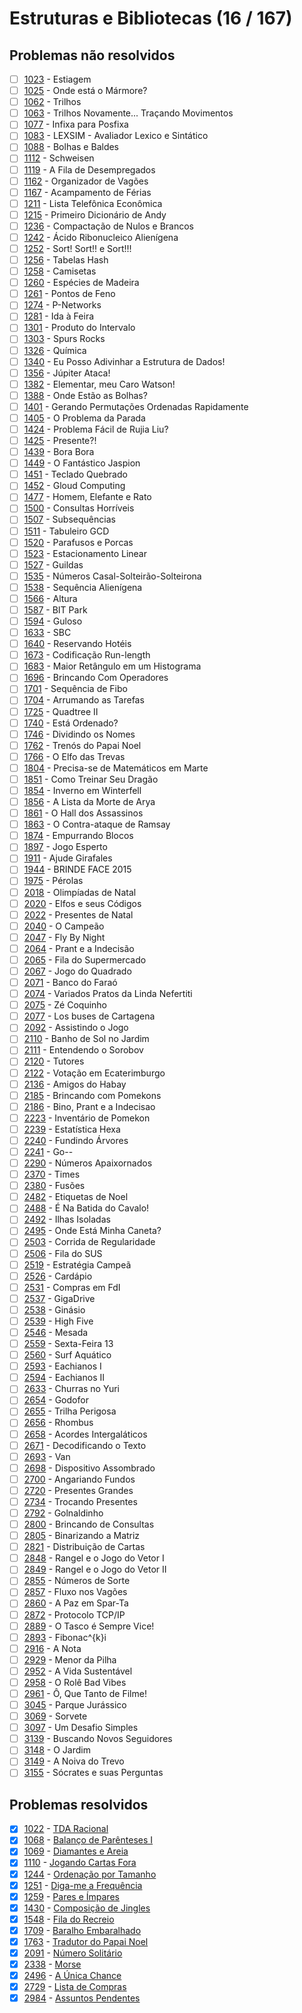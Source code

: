 # Estruturas e Bibliotecas (16 / 167)

## Problemas não resolvidos
  - [ ]  [1023](https://www.urionlinejudge.com.br/judge/pt/problems/view/1023) - Estiagem
  - [ ]  [1025](https://www.urionlinejudge.com.br/judge/pt/problems/view/1025) - Onde está o Mármore?
  - [ ]  [1062](https://www.urionlinejudge.com.br/judge/pt/problems/view/1062) - Trilhos
  - [ ]  [1063](https://www.urionlinejudge.com.br/judge/pt/problems/view/1063) - Trilhos Novamente... Traçando Movimentos
  - [ ]  [1077](https://www.urionlinejudge.com.br/judge/pt/problems/view/1077) - Infixa para Posfixa
  - [ ]  [1083](https://www.urionlinejudge.com.br/judge/pt/problems/view/1083) - LEXSIM - Avaliador Lexico e Sintático
  - [ ]  [1088](https://www.urionlinejudge.com.br/judge/pt/problems/view/1088) - Bolhas e Baldes
  - [ ]  [1112](https://www.urionlinejudge.com.br/judge/pt/problems/view/1112) - Schweisen
  - [ ]  [1119](https://www.urionlinejudge.com.br/judge/pt/problems/view/1119) - A Fila de Desempregados
  - [ ]  [1162](https://www.urionlinejudge.com.br/judge/pt/problems/view/1162) - Organizador de Vagões
  - [ ]  [1167](https://www.urionlinejudge.com.br/judge/pt/problems/view/1167) - Acampamento de Férias
  - [ ]  [1211](https://www.urionlinejudge.com.br/judge/pt/problems/view/1211) - Lista Telefônica Econômica
  - [ ]  [1215](https://www.urionlinejudge.com.br/judge/pt/problems/view/1215) - Primeiro Dicionário de Andy
  - [ ]  [1236](https://www.urionlinejudge.com.br/judge/pt/problems/view/1236) - Compactação de Nulos e Brancos
  - [ ]  [1242](https://www.urionlinejudge.com.br/judge/pt/problems/view/1242) - Ácido Ribonucleico Alienígena
  - [ ]  [1252](https://www.urionlinejudge.com.br/judge/pt/problems/view/1252) - Sort! Sort!! e Sort!!!
  - [ ]  [1256](https://www.urionlinejudge.com.br/judge/pt/problems/view/1256) - Tabelas Hash
  - [ ]  [1258](https://www.urionlinejudge.com.br/judge/pt/problems/view/1258) - Camisetas
  - [ ]  [1260](https://www.urionlinejudge.com.br/judge/pt/problems/view/1260) - Espécies de Madeira
  - [ ]  [1261](https://www.urionlinejudge.com.br/judge/pt/problems/view/1261) - Pontos de Feno
  - [ ]  [1274](https://www.urionlinejudge.com.br/judge/pt/problems/view/1274) - P-Networks
  - [ ]  [1281](https://www.urionlinejudge.com.br/judge/pt/problems/view/1281) - Ida à Feira
  - [ ]  [1301](https://www.urionlinejudge.com.br/judge/pt/problems/view/1301) - Produto do Intervalo
  - [ ]  [1303](https://www.urionlinejudge.com.br/judge/pt/problems/view/1303) - Spurs Rocks
  - [ ]  [1326](https://www.urionlinejudge.com.br/judge/pt/problems/view/1326) - Química
  - [ ]  [1340](https://www.urionlinejudge.com.br/judge/pt/problems/view/1340) - Eu Posso Adivinhar a Estrutura de Dados!
  - [ ]  [1356](https://www.urionlinejudge.com.br/judge/pt/problems/view/1356) - Júpiter Ataca!
  - [ ]  [1382](https://www.urionlinejudge.com.br/judge/pt/problems/view/1382) - Elementar, meu Caro Watson!
  - [ ]  [1388](https://www.urionlinejudge.com.br/judge/pt/problems/view/1388) - Onde Estão as Bolhas?
  - [ ]  [1401](https://www.urionlinejudge.com.br/judge/pt/problems/view/1401) - Gerando Permutações Ordenadas Rapidamente
  - [ ]  [1405](https://www.urionlinejudge.com.br/judge/pt/problems/view/1405) - O Problema da Parada
  - [ ]  [1424](https://www.urionlinejudge.com.br/judge/pt/problems/view/1424) - Problema Fácil de Rujia Liu?
  - [ ]  [1425](https://www.urionlinejudge.com.br/judge/pt/problems/view/1425) - Presente?!
  - [ ]  [1439](https://www.urionlinejudge.com.br/judge/pt/problems/view/1439) - Bora Bora
  - [ ]  [1449](https://www.urionlinejudge.com.br/judge/pt/problems/view/1449) - O Fantástico Jaspion
  - [ ]  [1451](https://www.urionlinejudge.com.br/judge/pt/problems/view/1451) - Teclado Quebrado
  - [ ]  [1452](https://www.urionlinejudge.com.br/judge/pt/problems/view/1452) - Gloud Computing
  - [ ]  [1477](https://www.urionlinejudge.com.br/judge/pt/problems/view/1477) - Homem, Elefante e Rato
  - [ ]  [1500](https://www.urionlinejudge.com.br/judge/pt/problems/view/1500) - Consultas Horríveis
  - [ ]  [1507](https://www.urionlinejudge.com.br/judge/pt/problems/view/1507) - Subsequências
  - [ ]  [1511](https://www.urionlinejudge.com.br/judge/pt/problems/view/1511) - Tabuleiro GCD
  - [ ]  [1520](https://www.urionlinejudge.com.br/judge/pt/problems/view/1520) - Parafusos e Porcas
  - [ ]  [1523](https://www.urionlinejudge.com.br/judge/pt/problems/view/1523) - Estacionamento Linear
  - [ ]  [1527](https://www.urionlinejudge.com.br/judge/pt/problems/view/1527) - Guildas
  - [ ]  [1535](https://www.urionlinejudge.com.br/judge/pt/problems/view/1535) - Números Casal-Solteirão-Solteirona
  - [ ]  [1538](https://www.urionlinejudge.com.br/judge/pt/problems/view/1538) - Sequência Alienígena
  - [ ]  [1566](https://www.urionlinejudge.com.br/judge/pt/problems/view/1566) - Altura
  - [ ]  [1587](https://www.urionlinejudge.com.br/judge/pt/problems/view/1587) - BIT Park
  - [ ]  [1594](https://www.urionlinejudge.com.br/judge/pt/problems/view/1594) - Guloso
  - [ ]  [1633](https://www.urionlinejudge.com.br/judge/pt/problems/view/1633) - SBC
  - [ ]  [1640](https://www.urionlinejudge.com.br/judge/pt/problems/view/1640) - Reservando Hotéis
  - [ ]  [1673](https://www.urionlinejudge.com.br/judge/pt/problems/view/1673) - Codificação Run-length
  - [ ]  [1683](https://www.urionlinejudge.com.br/judge/pt/problems/view/1683) - Maior Retângulo em um Histograma
  - [ ]  [1696](https://www.urionlinejudge.com.br/judge/pt/problems/view/1696) - Brincando Com Operadores
  - [ ]  [1701](https://www.urionlinejudge.com.br/judge/pt/problems/view/1701) - Sequência de Fibo
  - [ ]  [1704](https://www.urionlinejudge.com.br/judge/pt/problems/view/1704) - Arrumando as Tarefas
  - [ ]  [1725](https://www.urionlinejudge.com.br/judge/pt/problems/view/1725) - Quadtree II
  - [ ]  [1740](https://www.urionlinejudge.com.br/judge/pt/problems/view/1740) - Está Ordenado?
  - [ ]  [1746](https://www.urionlinejudge.com.br/judge/pt/problems/view/1746) - Dividindo os Nomes
  - [ ]  [1762](https://www.urionlinejudge.com.br/judge/pt/problems/view/1762) - Trenós do Papai Noel
  - [ ]  [1766](https://www.urionlinejudge.com.br/judge/pt/problems/view/1766) - O Elfo das Trevas
  - [ ]  [1804](https://www.urionlinejudge.com.br/judge/pt/problems/view/1804) - Precisa-se de Matemáticos em Marte
  - [ ]  [1851](https://www.urionlinejudge.com.br/judge/pt/problems/view/1851) - Como Treinar Seu Dragão
  - [ ]  [1854](https://www.urionlinejudge.com.br/judge/pt/problems/view/1854) - Inverno em Winterfell
  - [ ]  [1856](https://www.urionlinejudge.com.br/judge/pt/problems/view/1856) - A Lista da Morte de Arya
  - [ ]  [1861](https://www.urionlinejudge.com.br/judge/pt/problems/view/1861) - O Hall dos Assassinos
  - [ ]  [1863](https://www.urionlinejudge.com.br/judge/pt/problems/view/1863) - O Contra-ataque de Ramsay
  - [ ]  [1874](https://www.urionlinejudge.com.br/judge/pt/problems/view/1874) - Empurrando Blocos
  - [ ]  [1897](https://www.urionlinejudge.com.br/judge/pt/problems/view/1897) - Jogo Esperto
  - [ ]  [1911](https://www.urionlinejudge.com.br/judge/pt/problems/view/1911) - Ajude Girafales
  - [ ]  [1944](https://www.urionlinejudge.com.br/judge/pt/problems/view/1944) - BRINDE FACE 2015
  - [ ]  [1975](https://www.urionlinejudge.com.br/judge/pt/problems/view/1975) - Pérolas
  - [ ]  [2018](https://www.urionlinejudge.com.br/judge/pt/problems/view/2018) - Olimpíadas de Natal
  - [ ]  [2020](https://www.urionlinejudge.com.br/judge/pt/problems/view/2020) - Elfos e seus Códigos
  - [ ]  [2022](https://www.urionlinejudge.com.br/judge/pt/problems/view/2022) - Presentes de Natal
  - [ ]  [2040](https://www.urionlinejudge.com.br/judge/pt/problems/view/2040) - O Campeão
  - [ ]  [2047](https://www.urionlinejudge.com.br/judge/pt/problems/view/2047) - Fly By Night
  - [ ]  [2064](https://www.urionlinejudge.com.br/judge/pt/problems/view/2064) - Prant e a Indecisão
  - [ ]  [2065](https://www.urionlinejudge.com.br/judge/pt/problems/view/2065) - Fila do Supermercado
  - [ ]  [2067](https://www.urionlinejudge.com.br/judge/pt/problems/view/2067) - Jogo do Quadrado
  - [ ]  [2071](https://www.urionlinejudge.com.br/judge/pt/problems/view/2071) - Banco do Faraó
  - [ ]  [2074](https://www.urionlinejudge.com.br/judge/pt/problems/view/2074) - Variados Pratos da Linda Nefertiti
  - [ ]  [2075](https://www.urionlinejudge.com.br/judge/pt/problems/view/2075) - Zé Coquinho
  - [ ]  [2077](https://www.urionlinejudge.com.br/judge/pt/problems/view/2077) - Los buses de Cartagena
  - [ ]  [2092](https://www.urionlinejudge.com.br/judge/pt/problems/view/2092) - Assistindo o Jogo
  - [ ]  [2110](https://www.urionlinejudge.com.br/judge/pt/problems/view/2110) - Banho de Sol no Jardim
  - [ ]  [2111](https://www.urionlinejudge.com.br/judge/pt/problems/view/2111) - Entendendo o Sorobov
  - [ ]  [2120](https://www.urionlinejudge.com.br/judge/pt/problems/view/2120) - Tutores
  - [ ]  [2122](https://www.urionlinejudge.com.br/judge/pt/problems/view/2122) - Votação em Ecaterimburgo
  - [ ]  [2136](https://www.urionlinejudge.com.br/judge/pt/problems/view/2136) - Amigos do Habay
  - [ ]  [2185](https://www.urionlinejudge.com.br/judge/pt/problems/view/2185) - Brincando com Pomekons
  - [ ]  [2186](https://www.urionlinejudge.com.br/judge/pt/problems/view/2186) - Bino, Prant e a Indecisao
  - [ ]  [2223](https://www.urionlinejudge.com.br/judge/pt/problems/view/2223) - Inventário de Pomekon
  - [ ]  [2239](https://www.urionlinejudge.com.br/judge/pt/problems/view/2239) - Estatística Hexa
  - [ ]  [2240](https://www.urionlinejudge.com.br/judge/pt/problems/view/2240) - Fundindo Árvores
  - [ ]  [2241](https://www.urionlinejudge.com.br/judge/pt/problems/view/2241) - Go--
  - [ ]  [2290](https://www.urionlinejudge.com.br/judge/pt/problems/view/2290) - Números Apaixornados
  - [ ]  [2370](https://www.urionlinejudge.com.br/judge/pt/problems/view/2370) - Times
  - [ ]  [2380](https://www.urionlinejudge.com.br/judge/pt/problems/view/2380) - Fusões
  - [ ]  [2482](https://www.urionlinejudge.com.br/judge/pt/problems/view/2482) - Etiquetas de Noel
  - [ ]  [2488](https://www.urionlinejudge.com.br/judge/pt/problems/view/2488) - É Na Batida do Cavalo!
  - [ ]  [2492](https://www.urionlinejudge.com.br/judge/pt/problems/view/2492) - Ilhas Isoladas
  - [ ]  [2495](https://www.urionlinejudge.com.br/judge/pt/problems/view/2495) - Onde Está Minha Caneta?
  - [ ]  [2503](https://www.urionlinejudge.com.br/judge/pt/problems/view/2503) - Corrida de Regularidade
  - [ ]  [2506](https://www.urionlinejudge.com.br/judge/pt/problems/view/2506) - Fila do SUS
  - [ ]  [2519](https://www.urionlinejudge.com.br/judge/pt/problems/view/2519) - Estratégia Campeã
  - [ ]  [2526](https://www.urionlinejudge.com.br/judge/pt/problems/view/2526) - Cardápio
  - [ ]  [2531](https://www.urionlinejudge.com.br/judge/pt/problems/view/2531) - Compras em FdI
  - [ ]  [2537](https://www.urionlinejudge.com.br/judge/pt/problems/view/2537) - GigaDrive
  - [ ]  [2538](https://www.urionlinejudge.com.br/judge/pt/problems/view/2538) - Ginásio
  - [ ]  [2539](https://www.urionlinejudge.com.br/judge/pt/problems/view/2539) - High Five
  - [ ]  [2546](https://www.urionlinejudge.com.br/judge/pt/problems/view/2546) - Mesada
  - [ ]  [2559](https://www.urionlinejudge.com.br/judge/pt/problems/view/2559) - Sexta-Feira 13
  - [ ]  [2560](https://www.urionlinejudge.com.br/judge/pt/problems/view/2560) - Surf Aquático
  - [ ]  [2593](https://www.urionlinejudge.com.br/judge/pt/problems/view/2593) - Eachianos I
  - [ ]  [2594](https://www.urionlinejudge.com.br/judge/pt/problems/view/2594) - Eachianos II
  - [ ]  [2633](https://www.urionlinejudge.com.br/judge/pt/problems/view/2633) - Churras no Yuri
  - [ ]  [2654](https://www.urionlinejudge.com.br/judge/pt/problems/view/2654) - Godofor
  - [ ]  [2655](https://www.urionlinejudge.com.br/judge/pt/problems/view/2655) - Trilha Perigosa
  - [ ]  [2656](https://www.urionlinejudge.com.br/judge/pt/problems/view/2656) - Rhombus
  - [ ]  [2658](https://www.urionlinejudge.com.br/judge/pt/problems/view/2658) - Acordes Intergaláticos
  - [ ]  [2671](https://www.urionlinejudge.com.br/judge/pt/problems/view/2671) - Decodificando o Texto
  - [ ]  [2693](https://www.urionlinejudge.com.br/judge/pt/problems/view/2693) - Van
  - [ ]  [2698](https://www.urionlinejudge.com.br/judge/pt/problems/view/2698) - Dispositivo Assombrado
  - [ ]  [2700](https://www.urionlinejudge.com.br/judge/pt/problems/view/2700) - Angariando Fundos
  - [ ]  [2720](https://www.urionlinejudge.com.br/judge/pt/problems/view/2720) - Presentes Grandes
  - [ ]  [2734](https://www.urionlinejudge.com.br/judge/pt/problems/view/2734) - Trocando Presentes
  - [ ]  [2792](https://www.urionlinejudge.com.br/judge/pt/problems/view/2792) - Golnaldinho
  - [ ]  [2800](https://www.urionlinejudge.com.br/judge/pt/problems/view/2800) - Brincando de Consultas
  - [ ]  [2805](https://www.urionlinejudge.com.br/judge/pt/problems/view/2805) - Binarizando a Matriz
  - [ ]  [2821](https://www.urionlinejudge.com.br/judge/pt/problems/view/2821) - Distribuição de Cartas
  - [ ]  [2848](https://www.urionlinejudge.com.br/judge/pt/problems/view/2848) - Rangel e o Jogo do Vetor I
  - [ ]  [2849](https://www.urionlinejudge.com.br/judge/pt/problems/view/2849) - Rangel e o Jogo do Vetor II
  - [ ]  [2855](https://www.urionlinejudge.com.br/judge/pt/problems/view/2855) - Números de Sorte
  - [ ]  [2857](https://www.urionlinejudge.com.br/judge/pt/problems/view/2857) - Fluxo nos Vagões
  - [ ]  [2860](https://www.urionlinejudge.com.br/judge/pt/problems/view/2860) - A Paz em Spar-Ta
  - [ ]  [2872](https://www.urionlinejudge.com.br/judge/pt/problems/view/2872) - Protocolo TCP/IP
  - [ ]  [2889](https://www.urionlinejudge.com.br/judge/pt/problems/view/2889) - O Tasco é Sempre Vice!
  - [ ]  [2893](https://www.urionlinejudge.com.br/judge/pt/problems/view/2893) - Fibonac^{k}i
  - [ ]  [2916](https://www.urionlinejudge.com.br/judge/pt/problems/view/2916) - A Nota
  - [ ]  [2929](https://www.urionlinejudge.com.br/judge/pt/problems/view/2929) - Menor da Pilha
  - [ ]  [2952](https://www.urionlinejudge.com.br/judge/pt/problems/view/2952) - A Vida Sustentável
  - [ ]  [2958](https://www.urionlinejudge.com.br/judge/pt/problems/view/2958) - O Rolê Bad Vibes
  - [ ]  [2961](https://www.urionlinejudge.com.br/judge/pt/problems/view/2961) - Ô, Que Tanto de Filme!
  - [ ]  [3045](https://www.urionlinejudge.com.br/judge/pt/problems/view/3045) - Parque Jurássico
  - [ ]  [3069](https://www.urionlinejudge.com.br/judge/pt/problems/view/3069) - Sorvete
  - [ ]  [3097](https://www.urionlinejudge.com.br/judge/pt/problems/view/3097) - Um Desafio Simples
  - [ ]  [3139](https://www.urionlinejudge.com.br/judge/pt/problems/view/3139) - Buscando Novos Seguidores
  - [ ]  [3148](https://www.urionlinejudge.com.br/judge/pt/problems/view/3148) - O Jardim
  - [ ]  [3149](https://www.urionlinejudge.com.br/judge/pt/problems/view/3149) - A Noiva do Trevo
  - [ ]  [3155](https://www.urionlinejudge.com.br/judge/pt/problems/view/3155) - Sócrates e suas Perguntas
## Problemas resolvidos
  - [x]  [1022](https://www.urionlinejudge.com.br/judge/pt/problems/view/1022) - [TDA Racional](https://github.com/potigol/URI-Potigol/blob/master/src/1000-1099/1022.poti)
  - [x]  [1068](https://www.urionlinejudge.com.br/judge/pt/problems/view/1068) - [Balanço de Parênteses I](https://github.com/potigol/URI-Potigol/blob/master/src/1000-1099/1068.poti)
  - [x]  [1069](https://www.urionlinejudge.com.br/judge/pt/problems/view/1069) - [Diamantes e Areia](https://github.com/potigol/URI-Potigol/blob/master/src/1000-1099/1069.poti)
  - [x]  [1110](https://www.urionlinejudge.com.br/judge/pt/problems/view/1110) - [Jogando Cartas Fora](https://github.com/potigol/URI-Potigol/blob/master/src/1100-1199/1110.poti)
  - [x]  [1244](https://www.urionlinejudge.com.br/judge/pt/problems/view/1244) - [Ordenação por Tamanho](https://github.com/potigol/URI-Potigol/blob/master/src/1200-1299/1244.poti)
  - [x]  [1251](https://www.urionlinejudge.com.br/judge/pt/problems/view/1251) - [Diga-me a Frequência](https://github.com/potigol/URI-Potigol/blob/master/src/1200-1299/1251.poti)
  - [x]  [1259](https://www.urionlinejudge.com.br/judge/pt/problems/view/1259) - [Pares e Ímpares](https://github.com/potigol/URI-Potigol/blob/master/src/1200-1299/1259.poti)
  - [x]  [1430](https://www.urionlinejudge.com.br/judge/pt/problems/view/1430) - [Composição de Jingles](https://github.com/potigol/URI-Potigol/blob/master/src/1400-1499/1430.poti)
  - [x]  [1548](https://www.urionlinejudge.com.br/judge/pt/problems/view/1548) - [Fila do Recreio](https://github.com/potigol/URI-Potigol/blob/master/src/1500-1599/1548.poti)
  - [x]  [1709](https://www.urionlinejudge.com.br/judge/pt/problems/view/1709) - [Baralho Embaralhado](https://github.com/potigol/URI-Potigol/blob/master/src/1700-1799/1709.poti)
  - [x]  [1763](https://www.urionlinejudge.com.br/judge/pt/problems/view/1763) - [Tradutor do Papai Noel](https://github.com/potigol/URI-Potigol/blob/master/src/1700-1799/1763.poti)
  - [x]  [2091](https://www.urionlinejudge.com.br/judge/pt/problems/view/2091) - [Número Solitário](https://github.com/potigol/URI-Potigol/blob/master/src/2000-2099/2091.poti)
  - [x]  [2338](https://www.urionlinejudge.com.br/judge/pt/problems/view/2338) - [Morse](https://github.com/potigol/URI-Potigol/blob/master/src/2300-2399/2338.poti)
  - [x]  [2496](https://www.urionlinejudge.com.br/judge/pt/problems/view/2496) - [A Única Chance](https://github.com/potigol/URI-Potigol/blob/master/src/2400-2499/2496.poti)
  - [x]  [2729](https://www.urionlinejudge.com.br/judge/pt/problems/view/2729) - [Lista de Compras](https://github.com/potigol/URI-Potigol/blob/master/src/2700-2799/2729.poti)
  - [x]  [2984](https://www.urionlinejudge.com.br/judge/pt/problems/view/2984) - [Assuntos Pendentes](https://github.com/potigol/URI-Potigol/blob/master/src/2900-2999/2984.poti)